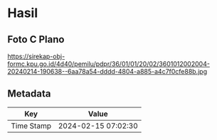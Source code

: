 # Hasil

## Foto C Plano

https://sirekap-obj-formc.kpu.go.id/4d40/pemilu/pdpr/36/01/01/20/02/3601012002004-20240214-190638--6aa78a54-dddd-4804-a885-a4c7f0cfe88b.jpg


## Metadata

| Key        | Value               |
| ---------- | ------------------- |
| Time Stamp | 2024-02-15 07:02:30 |



